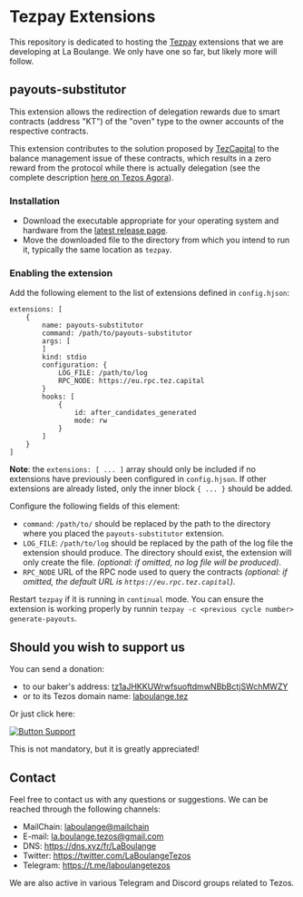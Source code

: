 # Tezpay Extensions 

This repository is dedicated to hosting the [Tezpay](https://github.com/tez-capital/tezpay/) extensions that we are developing at La Boulange. 
We only have one so far, but likely more will follow.

## payouts-substitutor

This extension allows the redirection of delegation rewards due to smart contracts (address "KT") of the "oven" type to the owner accounts of the respective contracts.

This extension contributes to the solution proposed by [TezCapital](https://github.com/tez-capital) to the balance management issue of these contracts, which results in a zero reward from the protocol while there is actually delegation (see the complete description [here on Tezos Agora](https://forum.tezosagora.org/t/tez-capital-resolving-kt-delegator-payment-issues-in-paris/6256/1)).

### Installation

- Download the executable appropriate for your operating system and hardware from the [latest release page](https://github.com/LaBoulange/tezpay-extensions/releases/latest).
- Move the downloaded file to the directory from which you intend to run it, typically the same location as `tezpay`.

### Enabling the extension

Add the following element to the list of extensions defined in `config.hjson`:

    extensions: [
        {
            name: payouts-substitutor
            command: /path/to/payouts-substitutor
            args: [
            ]
            kind: stdio
            configuration: {
                LOG_FILE: /path/to/log
                RPC_NODE: https://eu.rpc.tez.capital
            }
            hooks: [
                {
                    id: after_candidates_generated
                    mode: rw
                }
            ]
        }
    ]

**Note**: the `extensions: [ ... ]` array should only be included if no extensions have previously been configured in `config.hjson`. If other extensions are already listed, only the inner block `{ ... }` should be added.    

Configure the following fields of this element:
- `command`: `/path/to/` should be replaced by the path to the directory where you placed the `payouts-substitutor` extension.
- `LOG_FILE`: `/path/to/log` should be replaced by the path of the log file the extension should produce. The directory should exist, the extension will only create the file. *(optional: if omitted, no log file will be produced)*.
- `RPC_NODE` URL of the RPC node used to query the contracts *(optional: if omitted, the default URL is `https://eu.rpc.tez.capital`)*.

Restart `tezpay` if it is running in `continual` mode. You can ensure the extension is working properly by runnin `tezpay -c <previous cycle number> generate-payouts`.

## Should you wish to support us

You can send a donation:
- to our baker's address: [tz1aJHKKUWrwfsuoftdmwNBbBctjSWchMWZY](https://tzkt.io/tz1aJHKKUWrwfsuoftdmwNBbBctjSWchMWZY/schedule)
- or to its Tezos domain name: [laboulange.tez](https://tzkt.io/laboulange.tez/schedule)

Or just click here: 

[![Button Support]][Link Support] 

This is not mandatory, but it is greatly appreciated!

[Button Support]: https://img.shields.io/badge/Support_La_Boulange!_(5_XTZ)-007bff?style=for-the-badge
[Link Support]: https://tezos-share.stroep.nl/?id=tfLn0 'Support La Boulange (5 XTZ)'

## Contact

Feel free to contact us with any questions or suggestions. We can be reached through the following channels:
- MailChain: [laboulange@mailchain](https://app.mailchain.com/)
- E-mail: la.boulange.tezos@gmail.com
- DNS: https://dns.xyz/fr/LaBoulange
- Twitter: https://twitter.com/LaBoulangeTezos
- Telegram: https://t.me/laboulangetezos

We are also active in various Telegram and Discord groups related to Tezos.
